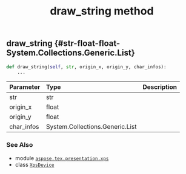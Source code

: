 ﻿---
title: draw_string method
second_title: Aspose.TeX for Python via .NET API References
description: 
type: docs
weight: 70
url: /python-net/aspose.tex.presentation.xps/xpsdevice/draw_string/
is_root: false
---

## draw_string {#str-float-float-System.Collections.Generic.List<GlyphData>}





```python
def draw_string(self, str, origin_x, origin_y, char_infos):
    ...
```


| Parameter | Type | Description |
| :- | :- | :- |
| str | str |  |
| origin_x | float |  |
| origin_y | float |  |
| char_infos | System.Collections.Generic.List<GlyphData> |  |



### See Also
* module [`aspose.tex.presentation.xps`](../../)
* class [`XpsDevice`](/tex/python-net/aspose.tex.presentation.xps/xpsdevice)
